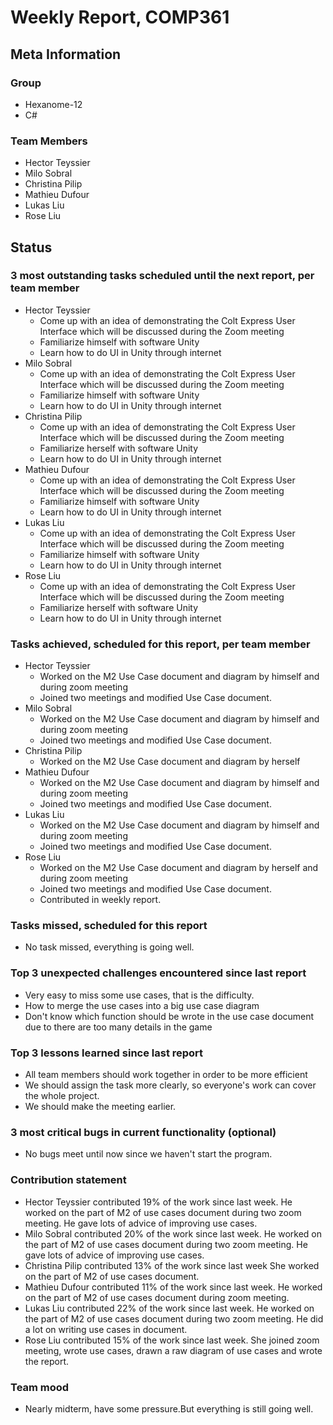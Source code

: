 # Weekly Report, COMP361

## Meta Information

### Group

 * Hexanome-12
 * C#

### Team Members
 * Hector Teyssier
 * Milo Sobral
 * Christina Pilip
 * Mathieu Dufour
 * Lukas Liu
 * Rose Liu

## Status

### 3 most outstanding tasks scheduled until the next report, per team member

* Hector Teyssier
  * Come up with an idea of demonstrating the Colt Express User Interface which will be discussed during the Zoom meeting
  * Familiarize himself with software Unity
  * Learn how to do UI in Unity through internet
* Milo Sobral
  * Come up with an idea of demonstrating the Colt Express User Interface which will be discussed during the Zoom meeting
  * Familiarize himself with software Unity
  * Learn how to do UI in Unity through internet
* Christina Pilip
  * Come up with an idea of demonstrating the Colt Express User Interface which will be discussed during the Zoom meeting
  * Familiarize herself with software Unity 
  * Learn how to do UI in Unity through internet
* Mathieu Dufour
  * Come up with an idea of demonstrating the Colt Express User Interface which will be discussed during the Zoom meeting
  * Familiarize himself with software Unity
  * Learn how to do UI in Unity through internet
* Lukas Liu
  * Come up with an idea of demonstrating the Colt Express User Interface which will be discussed during the Zoom meeting
  * Familiarize himself with software Unity
  * Learn how to do UI in Unity through internet
* Rose Liu
  * Come up with an idea of demonstrating the Colt Express User Interface which will be discussed during the Zoom meeting
  * Familiarize herself with software Unity
  * Learn how to do UI in Unity through internet

### Tasks achieved, scheduled for this report, per team member

* Hector Teyssier
  * Worked on the M2 Use Case document and diagram by himself and during zoom meeting
  * Joined two meetings and modified Use Case document.
* Milo Sobral
  * Worked on the M2 Use Case document and diagram by himself and during zoom meeting
  * Joined two meetings and modified Use Case document.
* Christina Pilip
  * Worked on the M2 Use Case document and diagram by herself
* Mathieu Dufour
  * Worked on the M2 Use Case document and diagram by himself and during zoom meeting
  * Joined two meetings and modified Use Case document.
* Lukas Liu
  * Worked on the M2 Use Case document and diagram by himself and during zoom meeting
  * Joined two meetings and modified Use Case document.
* Rose Liu
  * Worked on the M2 Use Case document and diagram by herself and during zoom meeting
  * Joined two meetings and modified Use Case document.
  * Contributed in weekly report.

### Tasks missed, scheduled for this report
 * No task missed, everything is going well.

### Top 3 unexpected challenges encountered since last report
 * Very easy to miss some use cases, that is the difficulty.
 * How to merge the use cases into a big use case diagram
 * Don't know which function should be wrote in the use case document due to there are too many details in the game

### Top 3 lessons learned since last report
 * All team members should work together in order to be more efficient
 * We should assign the task more clearly, so everyone's work can cover the whole project.
 * We should make the meeting earlier.

### 3 most critical bugs in current functionality (optional)

 * No bugs meet until now since we haven't start the program.

### Contribution statement

 * Hector Teyssier contributed 19% of the work since last week. He worked on the part of M2 of use cases document during two zoom meeting. He gave lots of advice of improving use cases.
 * Milo Sobral contributed 20% of the work since last week. He worked on the part of M2 of use cases document during two zoom meeting. He gave lots of advice of improving use cases.
 * Christina Pilip contributed 13% of the work since last week She worked on the part of M2 of use cases document.
 * Mathieu Dufour contributed 11% of the work since last week. He worked on the part of M2 of use cases document during zoom meeting.
 * Lukas Liu contributed 22% of the work since last week. He worked on the part of M2 of use cases document during two zoom meeting. He did a lot on writing use cases in document.
 * Rose Liu contributed 15% of the work since last week. She joined zoom meeting, wrote use cases, drawn a raw diagram of use cases and wrote the report.

### Team mood

 * Nearly midterm, have some pressure.But everything is still going well.
